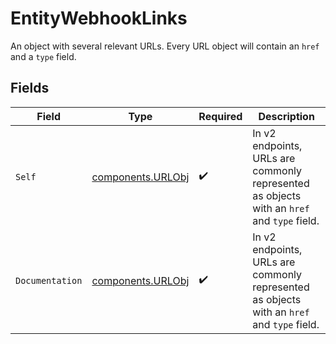 # EntityWebhookLinks

An object with several relevant URLs. Every URL object will contain an `href` and a `type` field.


## Fields

| Field                                                                                      | Type                                                                                       | Required                                                                                   | Description                                                                                |
| ------------------------------------------------------------------------------------------ | ------------------------------------------------------------------------------------------ | ------------------------------------------------------------------------------------------ | ------------------------------------------------------------------------------------------ |
| `Self`                                                                                     | [components.URLObj](../../models/components/urlobj.md)                                     | :heavy_check_mark:                                                                         | In v2 endpoints, URLs are commonly represented as objects with an `href` and `type` field. |
| `Documentation`                                                                            | [components.URLObj](../../models/components/urlobj.md)                                     | :heavy_check_mark:                                                                         | In v2 endpoints, URLs are commonly represented as objects with an `href` and `type` field. |